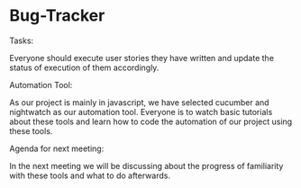 # Bug-Tracker
Tasks:

Everyone should execute user stories they have written and update the status of execution of them accordingly.

Automation Tool:

As our project is mainly in javascript, we have selected cucumber and nightwatch as our automation tool. Everyone is to watch basic tutorials about these tools and learn how to code the automation of our project using these tools.

Agenda for next meeting:

In the next meeting we will be discussing about the progress of familiarity with these tools and what to do afterwards.
